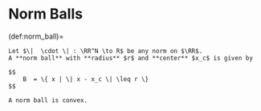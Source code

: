 # Norm Balls

(def:norm_ball)=
````{prf:definition}
Let $\|  \cdot \| : \RR^N \to R$ be any norm on $\RR$.
A **norm ball** with **radius** $r$ and **center** $x_c$ is given by

$$
    B  = \{ x | \| x - x_c \| \leq r \}
$$

````

 ````{prf:remark}
 A norm ball is convex.
````
